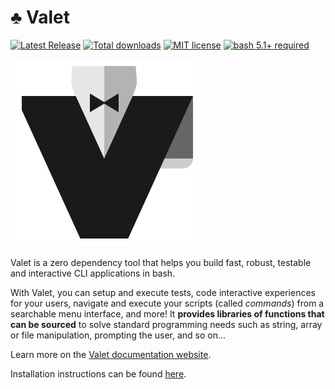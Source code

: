 # ♣️ Valet

[![Latest Release](https://img.shields.io/github/v/release/jcaillon/valet?sort=date&style=flat&logo=github&logoColor=white&label=Latest%20release&color=%2350C878)][latest-release]
[![Total downloads](https://img.shields.io/github/downloads/jcaillon/valet/total.svg?style=flat)][releases]
[![MIT license](https://img.shields.io/badge/License-MIT-74A5C2.svg?style=flat)][license]
[![bash 5.1+ required](https://img.shields.io/badge/Requires-bash%20v5.1+-865FC5.svg?logo=gnubash&logoColor=white)][bash]

[![icon](docs/static/logo.png)][valet-site]

Valet is a zero dependency tool that helps you build fast, robust, testable and interactive CLI applications in bash.

With Valet, you can setup and execute tests, code interactive experiences for your users, navigate and execute your scripts (called *commands*) from a searchable menu interface, and more! It **provides libraries of functions that can be sourced** to solve standard programming needs such as string, array or file manipulation, prompting the user, and so on...

Learn more on the [Valet documentation website][valet-site].

Installation instructions can be found [here][installationLink].

[releases]: https://github.com/jcaillon/valet/releases
[latest-release]: https://github.com/jcaillon/valet/releases/latest
[license]: ./LICENSE
[bash]: https://www.gnu.org/software/bash/
[valet-site]: https://jcaillon.github.io/valet/
[installationLink]: https://jcaillon.github.io/valet/docs/installation/

